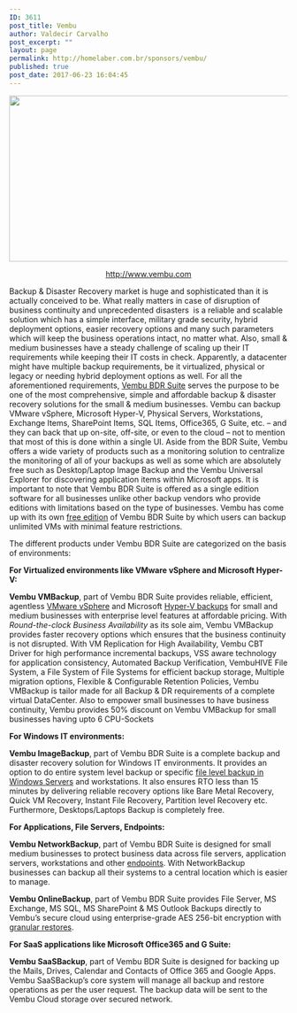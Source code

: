 ```yaml
---
ID: 3611
post_title: Vembu
author: Valdecir Carvalho
post_excerpt: ""
layout: page
permalink: http://homelaber.com.br/sponsors/vembu/
published: true
post_date: 2017-06-23 16:04:45
---
```

<a href="https://www.vembu.com/free-vm-backup/?utm_source=Blog%20Homelaber%20Brasil&amp;utm_medium=banner&amp;utm_campaign=VM%20Backup" target="_blank" rel="noopener"><img class="aligncenter size-full wp-image-3612" src="http://homelaber.com.br/site/wp-content/uploads/2017/06/vembu-logo.png" alt="" width="600" height="300" /></a>
<p style="text-align: center;"><a href="https://www.vembu.com/free-vm-backup/?utm_source=Blog%20Homelaber%20Brasil&amp;utm_medium=banner&amp;utm_campaign=VM%20Backup" target="_blank" rel="noopener">http://www.vembu.com</a></p>
Backup &amp; Disaster Recovery market is huge and sophisticated than it is actually conceived to be. What really matters in case of disruption of business continuity and unprecedented disasters  is a reliable and scalable solution which has a simple interface, military grade security, hybrid deployment options, easier recovery options and many such parameters which will keep the business operations intact, no matter what. Also, small &amp; medium businesses have a steady challenge of scaling up their IT requirements while keeping their IT costs in check. Apparently, a datacenter might have multiple backup requirements, be it virtualized, physical or legacy or needing hybrid deployment options as well. For all the aforementioned requirements, <a href="https://www.vembu.com/vembu-bdr-suite/">Vembu BDR Suite</a> serves the purpose to be one of the most comprehensive, simple and affordable backup &amp; disaster recovery solutions for the small &amp; medium businesses. Vembu can backup VMware vSphere, Microsoft Hyper-V, Physical Servers, Workstations, Exchange Items, SharePoint Items, SQL Items, Office365, G Suite, etc. – and they can back that up on-site, off-site, or even to the cloud – not to mention that most of this is done within a single UI. Aside from the BDR Suite, Vembu offers a wide variety of products such as a monitoring solution to centralize the monitoring of all of your backups as well as some which are absolutely free such as Desktop/Laptop Image Backup and the Vembu Universal Explorer for discovering application items within Microsoft apps. It is important to note that Vembu BDR Suite is offered as a single edition software for all businesses unlike other backup vendors who provide editions with limitations based on the type of businesses. Vembu has come up with its own <a href="https://www.vembu.com/vembu-bdr-suite-free-edition/">free edition</a> of Vembu BDR Suite by which users can backup unlimited VMs with minimal feature restrictions.

The different products under Vembu BDR Suite are categorized on the basis of environments:

<strong>For Virtualized environments like VMware vSphere and Microsoft Hyper-V:</strong>

<strong>Vembu VMBackup</strong>, part of Vembu BDR Suite provides reliable, efficient, agentless <a href="https://www.vembu.com/vmware-backup/">VMware vSphere</a> and Microsoft <a href="https://www.vembu.com/hyper-v-backup/">Hyper-V backups</a> for small and medium businesses with enterprise level features at affordable pricing. With <em>Round-the-clock Business Availability</em> as its sole aim, Vembu VMBackup provides faster recovery options which ensures that the business continuity is not disrupted. With VM Replication for High Availability, Vembu CBT Driver for high performance incremental backups, VSS aware technology for application consistency, Automated Backup Verification, VembuHIVE File System, a File System of File Systems for efficient backup storage, Multiple migration options, Flexible &amp; Configurable Retention Policies, Vembu VMBackup is tailor made for all Backup &amp; DR requirements of a complete virtual DataCenter. Also to empower small businesses to have business continuity, Vembu provides 50% discount on Vembu VMBackup for small businesses having upto 6 CPU-Sockets

<strong>For Windows IT environments:</strong>

<strong>Vembu ImageBackup</strong>, part of Vembu BDR Suite is a complete backup and disaster recovery solution for Windows IT environments. It provides an option to do entire system level backup or specific <a href="https://www.vembu.com/windows-server-backup/">file level backup in Windows Servers</a> and workstations. It also ensures RTO less than 15 minutes by delivering reliable recovery options like Bare Metal Recovery, Quick VM Recovery, Instant File Recovery, Partition level Recovery etc. Furthermore, Desktops/Laptops Backup is completely free.

<strong>For Applications, File Servers, Endpoints:</strong>

<strong>Vembu NetworkBackup</strong>, part of Vembu BDR Suite is designed for small medium businesses to protect business data across file servers, application servers, workstations and other <a href="https://www.vembu.com/endpoint-backup-free/">endpoints</a>. With NetworkBackup businesses can backup all their systems to a central location which is easier to manage.

<strong>Vembu OnlineBackup</strong>, part of Vembu BDR Suite provides File Server, MS Exchange, MS SQL, MS SharePoint &amp; MS Outlook Backups directly to Vembu’s secure cloud using enterprise-grade AES 256-bit encryption with <a href="https://www.vembu.com/exchange-granular-recovery/">granular restores</a>.

<strong>For SaaS applications like Microsoft Office365 and G Suite:</strong>

<strong>Vembu SaaSBackup</strong>, part of Vembu BDR Suite is designed for backing up the Mails, Drives, Calendar and Contacts of Office 365 and Google Apps. Vembu SaaSBackup’s core system will manage all backup and restore operations as per the user request. The backup data will be sent to the Vembu Cloud storage over secured network.